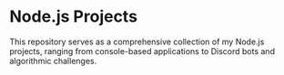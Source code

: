 # Node.js Projects

This repository serves as a comprehensive collection of my Node.js projects, ranging from console-based applications to Discord bots and algorithmic challenges. 